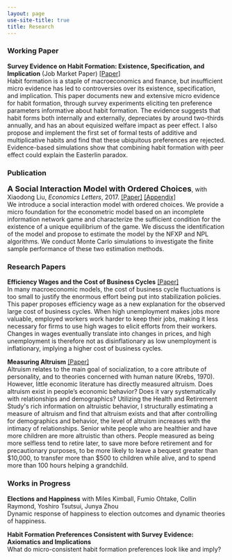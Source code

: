 ```yaml
---
layout: page
use-site-title: true
title: Research
---
```


### Working Paper
**Survey Evidence on Habit Formation: Existence, Specification, and Implication** (Job Market Paper) [[Paper]](/research/habit/Habit_Zhou_Paper.pdf)   
Habit formation is a staple of macroeconomics and finance, but insufficient micro evidence has led to controversies over its existence, specification, and implication. This paper documents new and extensive micro evidence for habit formation, through survey experiments eliciting ten preference parameters informative about habit formation. The evidence suggests that habit forms both internally and externally, depreciates by around two-thirds annually, and has an about equisized welfare impact as peer effect. I also propose and implement the first set of formal tests of additive and multiplicative habits and find that these ubiquitous preferences are rejected. Evidence-based simulations show that combining habit formation with peer effect could explain the Easterlin paradox.

### Publication
**<font size="4">A Social Interaction Model with Ordered Choices</font>**, with Xiaodong Liu, *Economics Letters*, 2017. [[Paper]](/research/social_ordered_choice/Social_Ordered_Choice_Paper.pdf) [[Appendix]](/research/social_ordered_choice/Social_Ordered_Choice_Appendix.pdf)    
We introduce a social interaction model with ordered choices. We provide a micro foundation
for the econometric model based on an incomplete information network game and characterize the sufficient condition for the existence of a unique equilibrium of the game. We discuss the identification of the model and propose to estimate the model by the NFXP and NPL algorithms. We conduct Monte Carlo simulations to investigate the finite sample performance of these two estimation methods.

### Research Papers

**Efficiency Wages and the Cost of Business Cycles** [[Paper]](/research/efficiency_wage_CBC/Efficiency_Wage_CBC_Zhou.pdf)    
In many macroeconomic models, the cost of business cycle fluctuations is too small to justify the enormous effort being put into stabilization policies. This paper proposes efficiency wage as a new explanation for the observed large cost of business cycles. When high unemployment makes jobs more valuable, employed workers work harder to keep their jobs, making it less necessary for firms to use high wages to elicit efforts from their workers. Changes in wages eventually translate into changes in prices, and high unemployment is therefore not as disinflationary as low unemployment is inflationary, implying a higher cost of business cycles.

**Measuring Altruism** [[Paper]](/research/altruism/Altruism_Zhou_Paper.pdf)    
Altruism relates to the main goal of socialization, to a core attribute of personality, and to theories concerned with human nature (Krebs, 1970). However, little economic literature has directly measured altruism. Does altruism exist in people’s economic behavior? Does it vary systematically with relationships and demographics? Utilizing the Health and Retirement Study's rich information on altruistic behavior, I structurally estimating a measure of altruism and find that altruism exists and that after controlling for demographics and behavior, the level of altruism increases with the intimacy of relationships. Senior white people who are healthier and have more children are more altruistic than others. People measured as being more selfless tend to retire later, to save more before retirement and for precautionary purposes, to be more likely to leave a bequest greater than $10,000, to transfer more than $500 to children while alive, and to spend more than 100 hours helping a grandchild.

### Works in Progress

**Elections and Happiness** with Miles Kimball, Fumio Ohtake, Collin Raymond, Yoshiro Tsutsui, Junya Zhou    
Dynamic response of happiness to election outcomes and dynamic theories of happiness.

**Habit Formation Preferences Consistent with Survey Evidence: Axiomatics and Implications**    
What do micro-consistent habit formation preferences look like and imply?


